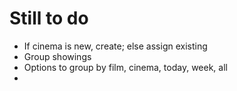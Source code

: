 # Still to do

- If cinema is new, create; else assign existing
- Group showings
- Options to group by film, cinema, today, week, all
- 
